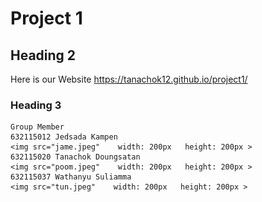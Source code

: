 Project 1 <a name="TOP"></a>
====================
## Heading 2 ##
   Here is our Website
    https://tanachok12.github.io/project1/

 ### Heading 3 ### 
    Group Member
    632115012 Jedsada Kampen 
    <img src="jame.jpeg"    width: 200px   height: 200px >
    632115020 Tanachok Doungsatan
    <img src="poom.jpeg"    width: 200px   height: 200px >
    632115037 Wathanyu Suliamma
    <img src="tun.jpeg"    width: 200px   height: 200px >
